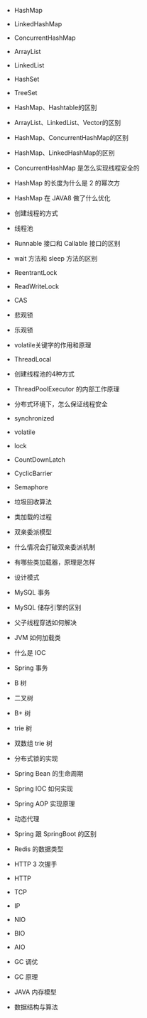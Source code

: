 

- HashMap
- LinkedHashMap
- ConcurrentHashMap
- ArrayList
- LinkedList
- HashSet  
- TreeSet  
- HashMap、Hashtable的区别
- ArrayList、LinkedList、Vector的区别
- HashMap、ConcurrentHashMap的区别
- HashMap、LinkedHashMap的区别
- ConcurrentHashMap 是怎么实现线程安全的
- HashMap 的长度为什么是 2 的幂次方
- HashMap 在 JAVA8 做了什么优化 

- 创建线程的方式
- 线程池
- Runnable 接口和 Callable 接口的区别
- wait 方法和 sleep 方法的区别
- ReentrantLock
- ReadWriteLock
- CAS
- 悲观锁
- 乐观锁
- volatile关键字的作用和原理
- ThreadLocal
- 创建线程池的4种方式
- ThreadPoolExecutor 的内部工作原理
- 分布式环境下，怎么保证线程安全
- synchronized
- volatile
- lock
- CountDownLatch 
- CyclicBarrier  
- Semaphore  

- 垃圾回收算法
- 类加载的过程
- 双亲委派模型
- 什么情况会打破双亲委派机制 
- 有哪些类加载器，原理是怎样  
- 设计模式
- MySQL 事务
- MySQL 储存引擎的区别 
- 父子线程穿透如何解决 
- JVM 如何加载类  

- 什么是 IOC
- Spring 事务

- B 树
- 二叉树
- B+ 树
- trie 树
- 双数组 trie 树
- 分布式锁的实现
- Spring Bean 的生命周期
- Spring IOC 如何实现
- Spring AOP 实现原理
- 动态代理
- Spring 跟 SpringBoot 的区别
- Redis 的数据类型
- HTTP 3 次握手 
- HTTP
- TCP
- IP 
- NIO
- BIO
- AIO
- GC 调优 
- GC 原理 
- JAVA 内存模型 
- 数据结构与算法 